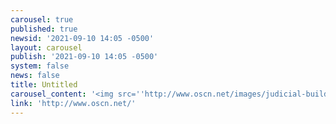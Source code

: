 ```yaml
---
carousel: true
published: true
newsid: '2021-09-10 14:05 -0500'
layout: carousel
publish: '2021-09-10 14:05 -0500'
system: false
news: false
title: Untitled
carousel_content: '<img src=''http://www.oscn.net/images/judicial-building.png'' alt='''' />'
link: 'http://www.oscn.net/'
---
```


